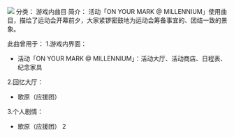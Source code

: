 ![](//static.kivo.wiki/images/music/cover/pd9owgWlF9YqHAxsx2ls5SHTZWBk8ipp.jpg)
分类： 游戏内曲目
简介：
活动「ON YOUR MARK @ MILLENNIUM」使用曲目，描绘了运动会开幕前夕，大家紧锣密鼓地为运动会筹备事宜的、团结一致的景象。

此曲曾用于：
1.游戏内界面：
 - 活动「ON YOUR MARK @ MILLENNIUM」：活动大厅、活动商店、日程表、纪念家具

2.回忆大厅：
 - 歌原（应援团）

3.个人剧情：
 - 歌原（应援团） 2
